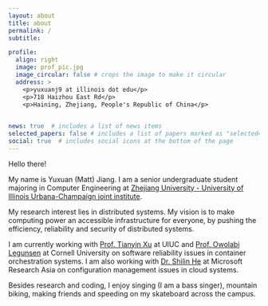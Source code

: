 ```yaml
---
layout: about
title: about
permalink: /
subtitle:

profile:
  align: right
  image: prof_pic.jpg
  image_circular: false # crops the image to make it circular
  address: >
    <p>yuxuanj9 at illinois dot edu</p>
    <p>718 Haizhou East Rd</p>
    <p>Haining, Zhejiang, People's Republic of China</p>
    

news: true  # includes a list of news items
selected_papers: false # includes a list of papers marked as "selected={true}"
social: true  # includes social icons at the bottom of the page
---
```

Hello there!

My name is Yuxuan (Matt) Jiang. I am a senior undergraduate student majoring in Computer Engineering at [Zhejiang University - University of Illinois Urbana-Champaign joint institute](https://zjui.intl.zju.edu.cn/en).

My research interest lies in distributed systems. My vision is to make computing power an accessible infrastructure for everyone, by pushing the efficiency, reliability and security of distributed systems.

I am currently working with [Prof. Tianyin Xu](https://tianyin.github.io/) at UIUC and [Prof. Owolabi Legunsen](https://www.cs.cornell.edu/~legunsen/) at Cornell University on software reliability issues in container orchestration systems. I am also working with [Dr. Shilin He](https://shilinhe.github.io) at Microsoft Research Asia on configuration management issues in cloud systems.

Besides research and coding, I enjoy singing (I am a bass singer), mountain biking, making friends and speeding on my skateboard across the campus.
